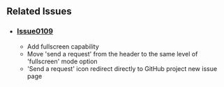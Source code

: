 ## Related Issues

- ### [Issue0109](https://github.com/expertasolutions/VstsDashboard/issues/109)
  - Add fullscreen capability
  - Move 'send a request' from the header to the same level of 'fullscreen' mode option
  - 'Send a request' icon redirect directly to GitHub project new issue page
